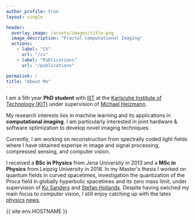 ```yaml
---
author_profile: true
layout: single

header:
  overlay_image: /assets/images/title.png
  image_description: "Fractal Computational Imaging"
  actions:
    - label: "CV"
      url: "/cv"
    - label: "Publications"
      url: "/publications"

permalink: /
title: "About Me"
---
```


I  am a 5th year **PhD student** with [IIIT] at the [Karlsruhe Institute of Technology (KIT)] under supervision of [Michael Heizmann].

My research interests lies in machine learning and its applications in **computational imaging**.
I am particularly interested in joint hardware & software optimization to develop novel imaging techniques.


Currently, I am working on reconstruction from spectrally coded light fields where I have obtained experise in image and signal processing, compressed sensing, and computer vision.

I received a **BSc in Physics** from Jena University in 2013 and a **MSc in Physics** from Leipzig University in 2016.
In my Master's thesis I worked on quantum fields in curved spacetimes, investigation the quantization of the Proca field in globally hyperbolic spacetimes and its zero mass limit, under supervision of [Ko Sanders] and [Stefan Hollands].
Despite having swiched my main focus to computer vision, I still enjoy catching up with the latex [physics](https://www.quantamagazine.org/) [news](https://www.math.columbia.edu/~woit/wordpress/).


[Michael Heizmann]: https://www.iiit.kit.edu/english/3252.php
[IIIT]: https://iiit.kit.edu/english
[LTI]: https://www.lti.kit.edu/english/
[Karlsruhe Institute of Technology (KIT)]: https://www.kit.edu/english
[Ko Sanders]: https://www.dcu.ie/maths/people/ko-sanders
[Stefan Hollands]: https://home.uni-leipzig.de/tet/?page_id=215

{{ site.env.HOSTNAME }}
